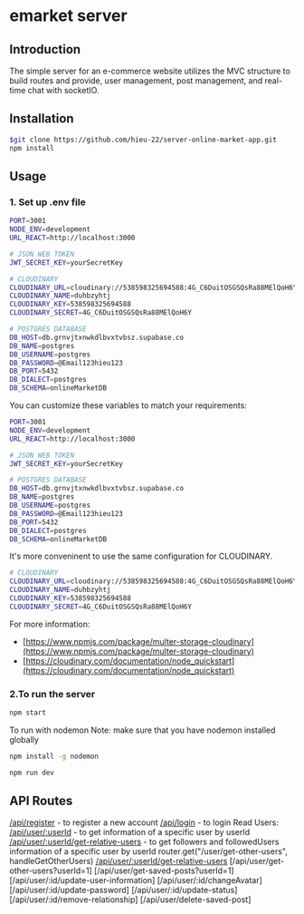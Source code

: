 # emarket server
## Introduction
The simple server for an e-commerce website utilizes the MVC structure to build routes and provide, user management, post management, and real-time chat with socketIO.
## Installation
```sh
$git clone https://github.com/hieu-22/server-online-market-app.git
npm install
```
## Usage
### 1. Set up .env file
```sh
PORT=3001
NODE_ENV=development
URL_REACT=http://localhost:3000

# JSON WEB TOKEN
JWT_SECRET_KEY=yourSecretKey

# CLOUDINARY
CLOUDINARY_URL=cloudinary://538598325694588:4G_C6DuitOSGSQsRa88MElQoH6Y@duhbzyhtj
CLOUDINARY_NAME=duhbzyhtj
CLOUDINARY_KEY=538598325694588
CLOUDINARY_SECRET=4G_C6DuitOSGSQsRa88MElQoH6Y

# POSTGRES DATABASE
DB_HOST=db.grnvjtxnwkdlbvxtvbsz.supabase.co
DB_NAME=postgres
DB_USERNAME=postgres
DB_PASSWORD=@Email123hieu123
DB_PORT=5432
DB_DIALECT=postgres
DB_SCHEMA=onlineMarketDB
```
You can customize these variables to match your requirements:
```sh
PORT=3001
NODE_ENV=development
URL_REACT=http://localhost:3000

# JSON WEB TOKEN
JWT_SECRET_KEY=yourSecretKey

# POSTGRES DATABASE
DB_HOST=db.grnvjtxnwkdlbvxtvbsz.supabase.co
DB_NAME=postgres
DB_USERNAME=postgres
DB_PASSWORD=@Email123hieu123
DB_PORT=5432
DB_DIALECT=postgres
DB_SCHEMA=onlineMarketDB
```
It's more conveninent to use the same configuration for CLOUDINARY.

```sh
# CLOUDINARY
CLOUDINARY_URL=cloudinary://538598325694588:4G_C6DuitOSGSQsRa88MElQoH6Y@duhbzyhtj
CLOUDINARY_NAME=duhbzyhtj
CLOUDINARY_KEY=538598325694588
CLOUDINARY_SECRET=4G_C6DuitOSGSQsRa88MElQoH6Y
```
For more information:
- [https://www.npmjs.com/package/multer-storage-cloudinary](https://www.npmjs.com/package/multer-storage-cloudinary)
- [https://cloudinary.com/documentation/node_quickstart](https://cloudinary.com/documentation/node_quickstart)

### 2.To run the server
```sh
npm start
```
To run with nodemon
Note: make sure that you have nodemon installed globally
```sh
npm install -g nodemon
```
```sh
npm run dev
```
## API Routes
[/api/register](https://emarket-server.onrender.com/api/register) -  to register a new account
[/api/login](https://emarket-server.onrender.com/api/login) - to login
Read Users:
[/api/user/:userId](https://emarket-server.onrender.com/api/user/1) - to get information of a specific user by userId
[/api/user/:userId/get-relative-users](https://emarket-server.onrender.com/api/user/1/get-relative-users) - to get followers and followedUsers information of a specific user by userId
router.get("/user/get-other-users", handleGetOtherUsers)
[/api/user/:userId/get-relative-users](https://emarket-server.onrender.com/api/user/1/get-relative-users)
[/api/user/get-other-users?userId=1]
[/api/user/get-saved-posts?userId=1]
[/api/user/:id/update-user-information]
[/api/user/:id/changeAvatar]
[/api/user/:id/update-password]
[/api/user/:id/update-status]
[/api/user/:id/remove-relationship]
[/api/user/delete-saved-post]



